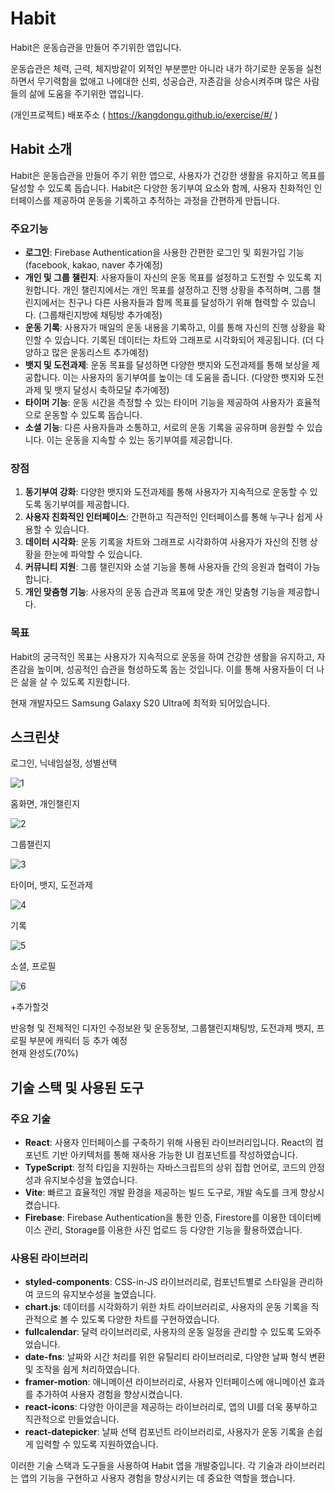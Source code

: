 # Habit

Habit은 운동습관을 만들어 주기위한 앱입니다.

운동습관은 체력, 근력, 체지방같이 외적인 부분뿐만 아니라
내가 하기로한 운동을 실천하면서 무기력함을 없애고 나에대한 신뢰, 성공습관, 자존감을 상승시켜주며 많은 사람들의 삶에 도움을 주기위한 앱입니다.

(개인프로젝트)
배포주소 ( https://kangdongu.github.io/exercise/#/ )
## Habit 소개

Habit은 운동습관을 만들어 주기 위한 앱으로, 사용자가 건강한 생활을 유지하고 목표를 달성할 수 있도록 돕습니다. Habit은 다양한 동기부여 요소와 함께, 사용자 친화적인 인터페이스를 제공하여 운동을 기록하고 추적하는 과정을 간편하게 만듭니다.

### 주요기능

- **로그인**: Firebase Authentication을 사용한 간편한 로그인 및 회원가입 기능 (facebook, kakao, naver 추가예정)
- **개인 및 그룹 챌린지**: 사용자들이 자신의 운동 목표를 설정하고 도전할 수 있도록 지원합니다. 개인 챌린지에서는 개인 목표를 설정하고 진행 상황을 추적하며, 그룹 챌린지에서는 친구나 다른 사용자들과 함께 목표를 달성하기 위해 협력할 수 있습니다. (그룹채린지방에 채팅방 추가예정)
- **운동 기록**: 사용자가 매일의 운동 내용을 기록하고, 이를 통해 자신의 진행 상황을 확인할 수 있습니다. 기록된 데이터는 차트와 그래프로 시각화되어 제공됩니다. (더 다양하고 많은 운동리스트 추가예정)
- **뱃지 및 도전과제**: 운동 목표를 달성하면 다양한 뱃지와 도전과제를 통해 보상을 제공합니다. 이는 사용자의 동기부여를 높이는 데 도움을 줍니다. (다양한 뱃지와 도전과제 및 뱃지 달성시 축하모달 추가예정)
- **타이머 기능**: 운동 시간을 측정할 수 있는 타이머 기능을 제공하여 사용자가 효율적으로 운동할 수 있도록 돕습니다.
- **소셜 기능**: 다른 사용자들과 소통하고, 서로의 운동 기록을 공유하며 응원할 수 있습니다. 이는 운동을 지속할 수 있는 동기부여를 제공합니다.

### 장점

1. **동기부여 강화**: 다양한 뱃지와 도전과제를 통해 사용자가 지속적으로 운동할 수 있도록 동기부여를 제공합니다.
2. **사용자 친화적인 인터페이스**: 간편하고 직관적인 인터페이스를 통해 누구나 쉽게 사용할 수 있습니다.
3. **데이터 시각화**: 운동 기록을 차트와 그래프로 시각화하여 사용자가 자신의 진행 상황을 한눈에 파악할 수 있습니다.
4. **커뮤니티 지원**: 그룹 챌린지와 소셜 기능을 통해 사용자들 간의 응원과 협력이 가능합니다.
5. **개인 맞춤형 기능**: 사용자의 운동 습관과 목표에 맞춘 개인 맞춤형 기능을 제공합니다.

### 목표

Habit의 궁극적인 목표는 사용자가 지속적으로 운동을 하여 건강한 생활을 유지하고, 자존감을 높이며, 성공적인 습관을 형성하도록 돕는 것입니다. 이를 통해 사용자들이 더 나은 삶을 살 수 있도록 지원합니다.

현재 개발자모드 Samsung Galaxy S20 Ultra에 최적화 되어있습니다.

## 스크린샷

로그인, 닉네임설정, 성별선택

![1](https://github.com/kangdongu/exercise/assets/162076741/e73be311-a56a-4566-8308-9d51fbabc3c2)


홈화면, 개인챌린지

![2](https://github.com/kangdongu/exercise/assets/162076741/eb5711a9-7d5a-4e1c-8433-c8e48ede5c26)


그룹챌린지

![3](https://github.com/kangdongu/exercise/assets/162076741/479213f6-91f8-466f-963a-47813cdfbb6c)


타이머, 뱃지, 도전과제

![4](https://github.com/kangdongu/exercise/assets/162076741/814d159f-4177-4f8a-80a9-4401555417d2)


기록

![5](https://github.com/kangdongu/exercise/assets/162076741/f2d6607e-0a03-4785-bf7b-11e9adc060b5)


소셜, 프로필

![6](https://github.com/kangdongu/exercise/assets/162076741/1ec28212-7212-4cc2-9246-e910d3d5a7bc)

+추가할것

반응형 및 전체적인 디자인 수정보완 및 운동정보, 그룹챌린지채팅방, 도전과제 뱃지, 프로필 부분에 캐릭터 등 추가 예정<br /> 현재 완성도(70%)

## 기술 스택 및 사용된 도구

### 주요 기술

- **React**: 사용자 인터페이스를 구축하기 위해 사용된 라이브러리입니다. React의 컴포넌트 기반 아키텍처를 통해 재사용 가능한 UI 컴포넌트를 작성하였습니다.
- **TypeScript**: 정적 타입을 지원하는 자바스크립트의 상위 집합 언어로, 코드의 안정성과 유지보수성을 높였습니다.
- **Vite**: 빠르고 효율적인 개발 환경을 제공하는 빌드 도구로, 개발 속도를 크게 향상시켰습니다.
- **Firebase**: Firebase Authentication을 통한 인증, Firestore를 이용한 데이터베이스 관리, Storage를 이용한 사진 업로드 등 다양한 기능을 활용하였습니다.

### 사용된 라이브러리

- **styled-components**: CSS-in-JS 라이브러리로, 컴포넌트별로 스타일을 관리하여 코드의 유지보수성을 높였습니다.
- **chart.js**: 데이터를 시각화하기 위한 차트 라이브러리로, 사용자의 운동 기록을 직관적으로 볼 수 있도록 다양한 차트를 구현하였습니다.
- **fullcalendar**: 달력 라이브러리로, 사용자의 운동 일정을 관리할 수 있도록 도와주었습니다.
- **date-fns**: 날짜와 시간 처리를 위한 유틸리티 라이브러리로, 다양한 날짜 형식 변환 및 조작을 쉽게 처리하였습니다.
- **framer-motion**: 애니메이션 라이브러리로, 사용자 인터페이스에 애니메이션 효과를 추가하여 사용자 경험을 향상시켰습니다.
- **react-icons**: 다양한 아이콘을 제공하는 라이브러리로, 앱의 UI를 더욱 풍부하고 직관적으로 만들었습니다.
- **react-datepicker**: 날짜 선택 컴포넌트 라이브러리로, 사용자가 운동 기록을 손쉽게 입력할 수 있도록 지원하였습니다.

이러한 기술 스택과 도구들을 사용하여 Habit 앱을 개발중입니다. 각 기술과 라이브러리는 앱의 기능을 구현하고 사용자 경험을 향상시키는 데 중요한 역할을 했습니다.




